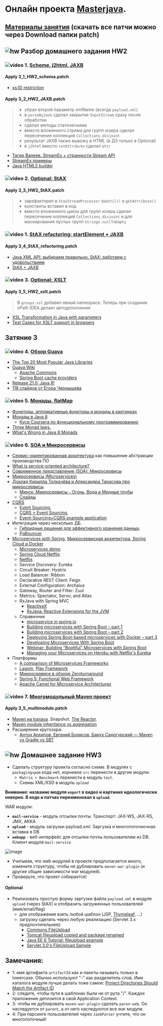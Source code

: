 # Онлайн проекта  <a href="https://github.com/JavaWebinar/masterjava">Masterjava</a>.

## [Материалы занятия](https://drive.google.com/drive/u/0/folders/0B9Ye2auQ_NsFSGFQZ2I0V2pmbXM)  (скачать все патчи можно через Download папки patch)

## ![hw](https://cloud.githubusercontent.com/assets/13649199/13672719/09593080-e6e7-11e5-81d1-5cb629c438ca.png) Разбор домашнего задания HW2
### ![video](https://cloud.githubusercontent.com/assets/13649199/13672715/06dbc6ce-e6e7-11e5-81a9-04fbddb9e488.png) 1. <a href="https://drive.google.com/open?id=0B9Ye2auQ_NsFRFpzemZ0OHp3SUE">Scheme, j2html, JAXB</a>
#### Apply 3_1_HW2_schema.patch
- <a href="http://stackoverflow.com/questions/1631396/what-is-an-xsncname-type-and-when-should-it-be-used">xs:ID restriction</a>

#### Apply 3_2_HW2_JAXB.patch
> - убрал второй параметр xmlName (всегда `payload.xml`)  
> - в `parseByJaxb` сделал закрытие `InputStream` сразу после обработки
> - сделал методы статическими
> - вместо вложенного стрима для групп юзера сделал пересечение коллекций `Collections.disjoint`
> - результат JAXB также вывожу в HTML (в ДЗ только в Optional) 
> - в `j2html` вместо `setAttribute` сделал `attr` 

- <a href="https://www.youtube.com/watch?v=hxL5HejbvgE">Тагир Валеев. StreamEx + странности Stream API</a>  
- <a href="https://habrahabr.ru/post/255659/">StreamEx примеры</a> 
- <a href="http://j2html.com/">Java HTML5 builder</a>  

### ![video](https://cloud.githubusercontent.com/assets/13649199/13672715/06dbc6ce-e6e7-11e5-81a9-04fbddb9e488.png) 2. <a href="https://drive.google.com/open?id=0B9Ye2auQ_NsFZ3JzdFpOekliVjA">Optional: StAX</a>
#### Apply 3_3_HW2_StAX.patch
> - зарефакторил в `StaxStreamProcessor` `doUntil()` и `getAttribute()` 
> - константы вставил в код 
> - вместо вложенного цикла для групп юзера сделал пересечение коллекций `Collections.disjoint` и для маскирования пустых групп `Strings.nullToEmpty`

### ![video](https://cloud.githubusercontent.com/assets/13649199/13672715/06dbc6ce-e6e7-11e5-81a9-04fbddb9e488.png) 1. <a href="https://drive.google.com/open?id=0B9Ye2auQ_NsFbUFYY3E3Q24wRlk">StAX refactoring: startElement + JAXB</a>
#### Apply 3_4_StAX_refactoring.patch
- [Java XML API: выбираем правильно. StAX: работаем с удовольствием](https://habrahabr.ru/post/339716/)
- [StAX + JAXB](http://blog.bdoughan.com/2012/08/handle-middle-of-xml-document-with-jaxb.html)

### ![video](https://cloud.githubusercontent.com/assets/13649199/13672715/06dbc6ce-e6e7-11e5-81a9-04fbddb9e488.png) 3. <a href="https://drive.google.com/open?id=0B9Ye2auQ_NsFNEMzQTMtZGtZWEk">Optional: XSLT</a>
#### Apply 3_5_HW2_xslt.patch
> В `groups.xsl` добавил явный namespace. Теперь при создании xPath IDEA делает автодополнения

- <a href="http://stackoverflow.com/questions/1667454/xsl-transformation-in-java-with-parameters">XSL Transformation in Java with parameters</a>
- <a href="https://greenbytes.de/tech/tc/xslt/">Test Cases for XSLT support in browsers</a>  

## Затяние 3
### ![video](https://cloud.githubusercontent.com/assets/13649199/13672715/06dbc6ce-e6e7-11e5-81a9-04fbddb9e488.png) 4. [Обзор Guava](https://drive.google.com/open?id=0B9Ye2auQ_NsFeFB5a29JQ2tRNHM)
- [The Top 20 Most Popular Java Libraries](https://dzone.com/articles/the-top-100-java-libraries-in-2016-after-analyzing)
- [Guava Wiki](https://github.com/google/guava/wiki)
  - [Apache Commons](https://commons.apache.org/)
  - [Spring Boot cache providers](http://docs.spring.io/spring-boot/docs/current/reference/html/boot-features-caching.html#_supported_cache_providers)
- [Release 21.0: Java 8!](https://github.com/google/guava/wiki/Release21)
- [118 слайдов от Егора Чернышева](https://www.slideshare.net/echernyshev/guava-41982734)
  

### ![video](https://cloud.githubusercontent.com/assets/13649199/13672715/06dbc6ce-e6e7-11e5-81a9-04fbddb9e488.png) 5. <a href="https://drive.google.com/open?id=0B9Ye2auQ_NsFbGlWWkk0amM1cms">Монады. flatMap</a>
- <a href="https://habrahabr.ru/post/183150/"> Функторы, аппликативные функторы и монады в картинках</a>
- <a href="https://habrahabr.ru/company/cit/blog/262055/">Монады в Java 8</a>
  - <a href="https://www.coursera.org/specializations/scala">Куср Сoursera по функциональному программированию</a>
- <a href="http://stackoverflow.com/a/19932439/548473">Three Monad laws.</a>
- <a href="https://dzone.com/articles/whats-wrong-java-8-part-iv">What's Wrong in Java 8 Monads</a>

### ![video](https://cloud.githubusercontent.com/assets/13649199/13672715/06dbc6ce-e6e7-11e5-81a9-04fbddb9e488.png) 6. <a href="https://drive.google.com/open?id=0B9Ye2auQ_NsFM3FrSUEzeVBrbk0">SOA и Микросервисы</a>
 - <a href="http://ru.wikipedia.org/wiki/Сервис-ориентированная_архитектура">Сервис-ориентированная архитектура</a> как повышение абстракции производства ПО
 - <a href="http://www.javaworld.com/article/2071889/soa/what-is-service-oriented-architecture.html">What is service-oriented architecture?</a>
 - <a href="https://ru.wikipedia.org/wiki/Микросервисы">Современное представление (SOA): Микросервисы</a>
 - <a href="http://habrahabr.ru/post/249183/">Микросервисы (Microservices)</a> 
 - <a href="https://habrahabr.ru/company/jugru/blog/272009/">Доклад Кирилла Толкачёва и Александра Тарасова про микросервисы</a>
   - <a href="https://www.youtube.com/watch?v=ULppXf2ZWRM">Минск: Микросервисы - Огонь, Вода и Медные трубы</a>
   - <a href="http://www.slideshare.net/kirilltolkachev7/java-day-minsk-2016-keynote-about-microservices-in-real-world?qid=6f50c48c-f17f-4431-b977-df4a8575d65f">Слайды</a>
 - <a href="http://cqrs.nu/">CQRS</a>  
    - <a href="https://habrahabr.ru/post/178259/">Event Sourcing</a>, 
    - <a href="https://habrahabr.ru/post/146429/">CQRS + Event Sourcing</a>, 
    - <a href="https://github.com/cer/event-sourcing-examples">Event-Sourcing+CQRS example application</a>
 - Интеграция через несколько ДБ. 
    - <a href="https://www.youtube.com/watch?v=15Xvq6xBcGI">Гибридные решения для эффективного хранения данных</a>.
    - <a href="http://evtuhovich.ru/blog/2012/02/12/pgbouncer/">PgBouncer</a>
 - <a href="https://spring.io/blog/2015/07/14/microservices-with-spring">Microservices with Spring</a>, <a href="https://habrahabr.ru/post/280786/">Микросервисная архитектура, Spring Cloud и Docker</a>
    - <a href="https://github.com/paulc4/microservices-demo">Microservices demo</a>
    - <a href="http://cloud.spring.io/spring-cloud-netflix/spring-cloud-netflix.html">Spring Cloud Netflix</a>
    - <a href="https://ru.wikipedia.org/wiki/Netflix">Netflix</a>
    - Service Discovery: Eureka
    - Circuit Breaker: Hystrix
    - Load Balancer: Ribbon
    - Declarative REST Client: Feign
    - External Configuration: Archaius
    - Gateway, Router and Filter: Zuul
    - Metrics: Spectator, Servo, and Atlas
    - RxJava with Spring MVC
      - <a href="http://reactivex.io/intro.html">ReactiveX</a>
      - <a href="https://github.com/ReactiveX/RxJava">RxJava: Reactive Extensions for the JVM</a>
   - Справичник
      - <a href="https://spring.io/search?q=microservice">microservice in spring.io</a>
      - <a href="http://plainoldobjects.com/2014/04/01/building-microservices-with-spring-boot-part1/">Building microservices with Spring Boot – part 1</a>
      - <a href="http://plainoldobjects.com/2014/05/05/building-microservices-with-spring-boot-part-2/">Building microservices with Spring Boot – part 2</a>
      - <a href="http://plainoldobjects.com/2014/11/16/deploying-spring-boot-based-microservices-with-docker/">Deploying Spring Boot-based microservices with Docker – part 3</a>
      - <a href="https://github.com/livelessons-spring/building-microservices">Developing Microservices With Spring Boot</a>
      - <a href="http://www.youtube.com/watch?v=VPtlZLdm7Nc&list=PLgGXSWYM2FpNmY5a1MuomSvvovSWHWoAR">Webinar: Building "Bootiful" Microservices with Spring Boot</a>
      - <a href="https://blog.heroku.com/archives/2015/3/3/managing_your_microservices_on_heroku_with_netflix_s_eureka">Managing your Microservices on Heroku with Netflix's Eureka</a> 
 - Платформы
     - <a href="https://cdelmas.github.io/2015/11/01/A-comparison-of-Microservices-Frameworks.html">A comparison of Microservices Frameworks</a>
     - <a href="https://www.lightbend.com/lagom">Lagom</a>, <a href="https://playframework.com/">Play Framework</a>
     - <a href="http://zeroturnaround.com/rebellabs/java-tools-and-technologies-landscape-2016/">Микросервисе в обзоре Zeroturnaround</a>
     - <a href="https://dzone.com/articles/new-in-spring-5-functional-web-framework">Spring 5: Functional Web Framework</a>
     - <a href="http://www.ofbizian.com/2014/09/camel-microservices.html">Apache Camel for Micro­service Architectures</a>
     
### ![video](https://cloud.githubusercontent.com/assets/13649199/13672715/06dbc6ce-e6e7-11e5-81a9-04fbddb9e488.png) 7. <a href="https://drive.google.com/file/d/0B9Ye2auQ_NsFelJqQ0d5WllaR0k">Многомодульный Maven проект</a>
#### Apply 3_5_multimodule.patch
- <a href="https://github.com/JavaWebinar/topjava08/blob/doc/doc/lesson01.md#-4-maven">Maven на topjava</a>. Snapshot. <a href="http://maven.apache.org/guides/mini/guide-multiple-modules.html">The Reactor</a>.
- <a href="http://stackoverflow.com/questions/17482320/maven-module-inheritance-vs-aggregation">Maven module inheritance vs aggregation</a>
- Расширение кругозора:
  - <a href="https://www.youtube.com/watch?v=21qdRgFsTy0">Антон Архипов, Евгений Борисов, Барух Садогурский — Maven vs Gradle vs SBT</a>

## ![hw](https://cloud.githubusercontent.com/assets/13649199/13672719/09593080-e6e7-11e5-81d1-5cb629c438ca.png) Домашнее задание HW3
- Сделать структуру проекта согласно схеме. В модулях c `packaging=pom` кода нет, корневое `src` перенести в другие модули. 
  - `Matrix + Benchmark` перенести в модуль `test`.
  - Схемы XML/XSD в модуль `upload`

**Внимание: название модуля `export` в видео и картинке идеологически неверно. В коде и патчах переименовал в `upload`.**

WAR модули:
-  **`mail-service`** - модуль отсылки почты. Транспорт: JAX-WS, JAX-RS, JMX, AKKA
-  **`upload`** - модуль загрузки payload.xml. Заргузка и многопоточночная вставка в DB
-  **`webapp`** - веб-интерфейс для отсылки почты пользователям из DB. Клиент модуля `mail-service`

![image](https://cloud.githubusercontent.com/assets/13649199/23876457/ab01ff0a-084e-11e7-964f-49c90579fac9.png)

- Учитывая, что web модулей в проекте предполагается много, измените структуру, чтобы не дублировать  `maven-war-plugin` (и другие общие зависимости war модулей).
- Проверьте, что проект собирается!

#### Optional
- Реализовать простую форму заргузки файла `payload.xml` в модуле `upload` (через StAX) и отобразить загруженных пользователей (имя/email/flag) 
  - для отображения взять любой шаблон  (JSP, [Thymeleaf](http://www.concretepage.com/thymeleaf/java-thymeleaf-example-getting-started-with-thymeleaf), ...)
  - загрузку сделать через любую реализацию (Servlet 3.х предпочтительнее):
    - <a href="https://commons.apache.org/proper/commons-fileupload/">Commons FileUpload</a>
    - <a href="https://tomcat.apache.org/tomcat-8.0-doc/api/org/apache/tomcat/util/http/fileupload/package-summary.html">Tomcat fileupload copied and package renamed</a>
    - <a href="http://docs.oracle.com/javaee/6/tutorial/doc/glraq.html">Java EE 6 Tutorial: fileupload example</a>
    - <a href="https://gist.github.com/keesun/1604411">Servlet 3.0's FileUpload Sample</a>

## Замечания:
- 1: имя артифакта `artifactId` как и пакеты называть только в lowercase. Обычно используют "-" как разделитель слов. Имя каталога модуля лучше делать тоже самое: [Project Directories Should Match the Artifact ID](http://blog.sonatype.com/2011/01/maven-tip-project-directories-and-artifact-ids/)
- 2: следите, чтобы пути в шаблонах были не от рута "/". Каждое приложение деплоится в свой Application Context.
- 3: чтобы не дублировать `maven-war-plugin` сделать `paren-web`. Он наследуется от `parent`, а от него наследуются все war модули.
- 4: При парсинге пользователей через `JaxbParser` учтите, что он многопоточный!
